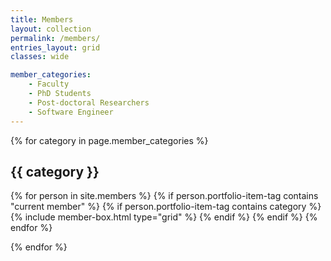 ```yaml
---
title: Members
layout: collection
permalink: /members/
entries_layout: grid
classes: wide

member_categories:
    - Faculty
    - PhD Students
    - Post-doctoral Researchers
    - Software Engineer
---
```


{% for category in page.member_categories %}

<div>
<div class="grid__item"><h2 class="page__title">{{ category }}</h2></div>
</div>

<div class="grid__wrapper">
    {% for person in site.members %}
        {% if person.portfolio-item-tag contains "current member" %}
            {% if person.portfolio-item-tag contains category %}
                {% include member-box.html type="grid" %}
            {% endif %}
        {% endif %}
    {% endfor %}
</div>

{% endfor %}
